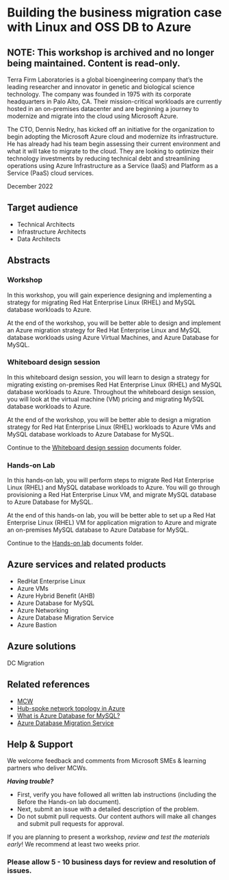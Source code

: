 # Building the business migration case with Linux and OSS DB to Azure

## NOTE: This workshop is archived and no longer being maintained. Content is read-only.


Terra Firm Laboratories is a global bioengineering company that’s the leading researcher and innovator in genetic and biological science technology. The company was founded in 1975 with its corporate headquarters in Palo Alto, CA. Their mission-critical workloads are currently hosted in an on-premises datacenter and are beginning a journey to modernize and migrate into the cloud using Microsoft Azure.

The CTO, Dennis Nedry, has kicked off an initiative for the organization to begin adopting the Microsoft Azure cloud and modernize its infrastructure. He has already had his team begin assessing their current environment and what it will take to migrate to the cloud. They are looking to optimize their technology investments by reducing technical debt and streamlining operations using Azure Infrastructure as a Service (IaaS) and Platform as a Service (PaaS) cloud services.

December 2022

## Target audience

- Technical Architects
- Infrastructure Architects
- Data Architects

## Abstracts

### Workshop

In this workshop, you will gain experience designing and implementing a strategy for migrating Red Hat Enterprise Linux (RHEL) and MySQL database workloads to Azure.

At the end of the workshop, you will be better able to design and implement an Azure migration strategy for Red Hat Enterprise Linux and MySQL database workloads using Azure Virtual Machines, and Azure Database for MySQL.

### Whiteboard design session

In this whiteboard design session, you will learn to design a strategy for migrating existing on-premises Red Hat Enterprise Linux (RHEL) and MySQL database workloads to Azure. Throughout the whiteboard design session, you will look at the virtual machine (VM) pricing and migrating MySQL database workloads to Azure.

At the end of the workshop, you will be better able to design a migration strategy for Red Hat Enterprise Linux (RHEL) workloads to Azure VMs and MySQL database workloads to Azure Database for MySQL.

Continue to the [Whiteboard design session](Whiteboard%20design%20session) documents folder.

### Hands-on Lab

In this hands-on lab, you will perform steps to migrate Red Hat Enterprise Linux (RHEL) and MySQL database workloads to Azure. You will go through provisioning a Red Hat Enterprise Linux VM, and migrate MySQL database to Azure Database for MySQL.

At the end of this hands-on lab, you will be better able to set up a Red Hat Enterprise Linux (RHEL) VM for application migration to Azure and migrate an on-premises MySQL database to Azure Database for MySQL.

Continue to the [Hands-on lab](Hands-on%20lab) documents folder.

## Azure services and related products

- RedHat Enterprise Linux
- Azure VMs
- Azure Hybrid Benefit (AHB)
- Azure Database for MySQL
- Azure Networking
- Azure Database Migration Service
- Azure Bastion

## Azure solutions

DC Migration

## Related references

- [MCW](https://microsoftcloudworkshop.com)
- [Hub-spoke network topology in Azure](https://learn.microsoft.com/azure/architecture/reference-architectures/hybrid-networking/hub-spoke)
- [What is Azure Database for MySQL?](https://learn.microsoft.com/azure/mysql/single-server/overview)
- [Azure Database Migration Service](https://azure.microsoft.com/products/database-migration/#overview)

## Help & Support

We welcome feedback and comments from Microsoft SMEs & learning partners who deliver MCWs.  

***Having trouble?***
- First, verify you have followed all written lab instructions (including the Before the Hands-on lab document).
- Next, submit an issue with a detailed description of the problem.
- Do not submit pull requests. Our content authors will make all changes and submit pull requests for approval.  

If you are planning to present a workshop, *review and test the materials early*! We recommend at least two weeks prior.

### Please allow 5 - 10 business days for review and resolution of issues.
